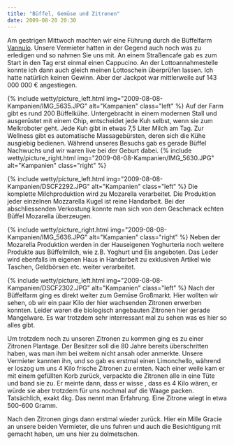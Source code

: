 ```yaml
---
title: "Büffel, Gemüse und Zitronen"
date: 2009-08-20 20:30
---
```

Am gestrigen Mittwoch machten wir eine Führung durch die Büffelfarm [Vannulo](http://www.vannulo.it/). Unsere Vermieter hatten in der Gegend auch noch was zu erledigen und so nahmen Sie uns mit. An einem Straßencafe gab es zum Start in den Tag erst einmal einen Cappucino. An der Lottoannahmestelle konnte ich dann auch gleich meinen Lottoschein überprüfen lassen. Ich hatte natürlich keinen Gewinn. Aber der Jackpot war mittlerweile auf 143 000 000 € angestiegen.

<!--more-->

{% include wetty/picture_left.html img="2009-08-08-Kampanien/IMG_5635.JPG" alt="Kampanien" class="left" %}
Auf der Farm gibt es rund 200 Büffelkühe. Untergebracht in einem modernen Stall und ausgerüstet mit einem Chip, entscheidet jede Kuh selbst, wenn sie zum Melkroboter geht. Jede Kuh gibt in etwas 7,5 Liter Milch am Tag. Zur Wellness gibt es automatische Massagebürsten, deren sich die Kühe ausgiebig bedienen. Während unseres Besuchs gab es gerade Büffel Nachwuchs und wir waren live bei der Geburt dabei.
{% include wetty/picture_right.html img="2009-08-08-Kampanien/IMG_5630.JPG" alt="Kampanien" class="right" %}

{% include wetty/picture_left.html img="2009-08-08-Kampanien/DSCF2292.JPG" alt="Kampanien" class="left" %}
Die komplette Milchproduktion wird zu Mozarella verarbeitet. Die Produktion jeder einzelnen Mozzarella Kugel ist reine Handarbeit. Bei der abschliessenden Verkostung konnte man sich von dem Geschmack echten Büffel Mozarella überzeugen.

{% include wetty/picture_right.html img="2009-08-08-Kampanien/IMG_5636.JPG" alt="Kampanien" class="right" %}
Neben der Mozarella Produktion werden in der Hauseigenen Yoghurteria noch weitere Produkte aus Büffelmilch, wie z.B. Yoghurt und Eis angeboten. Das Leder wird ebenfalls im eigenen Haus in Handarbeit zu exklusiven Artikel wie Taschen, Geldbörsen etc. weiter verarbeitet.

{% include wetty/picture_left.html img="2009-08-08-Kampanien/DSCF2302.JPG" alt="Kampanien" class="left" %}
Nach der Büffelfarm ging es direkt weiter zum Gemüse Großmarkt. Hier wollten wir sehen, ob wir ein paar Kilo der hier wachsenden Zitronen erwerben konnten. Leider waren die biologisch angebauten Zitronen hier gerade Mangelware. Es war trotzdem sehr interressant mal zu sehen was es hier so alles gibt.

Um trotzdem noch zu unseren Zitronen zu kommen ging es zu einer Zitronen Plantage. Der Besitzer soll die 80 Jahre bereits überschritten haben, was man ihm bei weitem nicht ansah oder anmerkte. Unsere Vermieter kannten ihn, und so gab es erstmal einen Limonchello, während er loszog um uns 4 Kilo frische Zitronen zu ernten. Nach einer weile kam er mit einem gefüllten Korb zurück, verpackte die Zitronen alle in eine Tüte und band sie zu. Er meinte dann, dass er wisse , dass es 4 Kilo wären, er würde sie aber trotzdem für uns nochmal auf die Waage packen. Tatsächlich, exakt 4kg. Das nennt man Erfahrung. Eine Zitrone wiegt in etwa 500-600 Gramm.

Nach den Zitronen gings dann erstmal wieder zurück. Hier ein Mille Gracie an unsere beiden Vermieter, die uns fuhren und auch die Besichtigung mit gemacht haben, um uns hier zu dolmetschen.